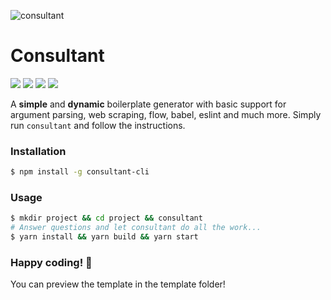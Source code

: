 ![consultant](http://i.imgur.com/z8UG7SE.png)
# Consultant

<img src="https://img.shields.io/badge/status-beta-16a085.svg">
<img src="https://travis-ci.org/Jense5/consultant.svg?branch=master">
<img src="https://img.shields.io/npm/v/consultant-cli.svg">
<img src="https://img.shields.io/npm/l/consultant-cli.svg">

A **simple** and **dynamic** boilerplate generator with basic support for argument parsing, web scraping, flow, babel, eslint and much more. Simply run `consultant` and follow the instructions.

### Installation

```sh
$ npm install -g consultant-cli
```

### Usage

```sh
$ mkdir project && cd project && consultant
# Answer questions and let consultant do all the work...
$ yarn install && yarn build && yarn start
```
### Happy coding! 🎉
You can preview the template in the template folder!
